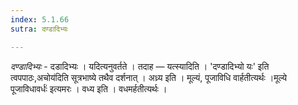 ```yaml
---
index: 5.1.66
sutra: दण्डादिभ्यः

---
```

_दण्डादिभ्यः_ - दडादिभ्यः । यदित्यनुवर्तते । तदाह — यत्स्यादिति । 'दण्डादिभ्यो यः' इति त्वपपाठः,अचोय॑दिति सूत्रभाष्ये तथैव दर्शनात् । अध्र्य इति । मूल्यं, पूजाविधि वार्हतीत्यर्थः ।मूल्ये पूजाविधावर्धः॑ इत्यमरः । वध्य इति । वधमर्हतीत्यर्थः । 